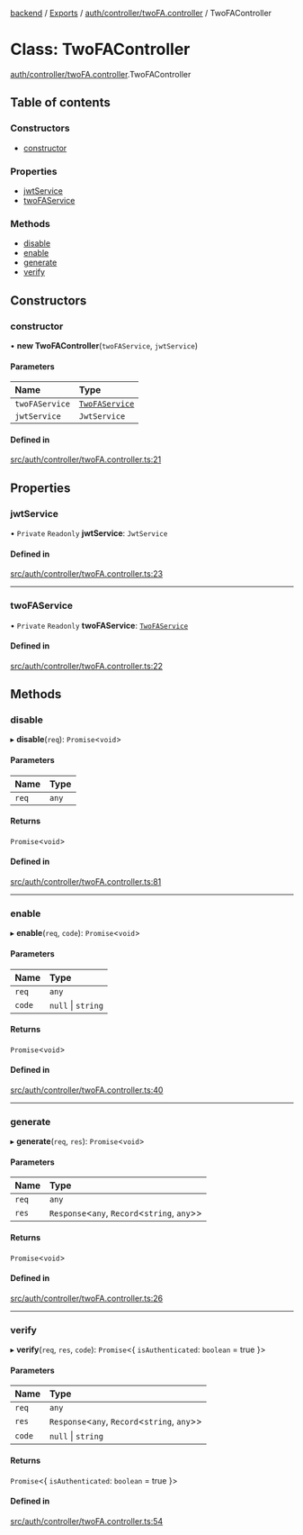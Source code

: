 [backend](../README.md) / [Exports](../modules.md) / [auth/controller/twoFA.controller](../modules/auth_controller_twoFA_controller.md) / TwoFAController

# Class: TwoFAController

[auth/controller/twoFA.controller](../modules/auth_controller_twoFA_controller.md).TwoFAController

## Table of contents

### Constructors

- [constructor](auth_controller_twoFA_controller.TwoFAController.md#constructor)

### Properties

- [jwtService](auth_controller_twoFA_controller.TwoFAController.md#jwtservice)
- [twoFAService](auth_controller_twoFA_controller.TwoFAController.md#twofaservice)

### Methods

- [disable](auth_controller_twoFA_controller.TwoFAController.md#disable)
- [enable](auth_controller_twoFA_controller.TwoFAController.md#enable)
- [generate](auth_controller_twoFA_controller.TwoFAController.md#generate)
- [verify](auth_controller_twoFA_controller.TwoFAController.md#verify)

## Constructors

### constructor

• **new TwoFAController**(`twoFAService`, `jwtService`)

#### Parameters

| Name | Type |
| :------ | :------ |
| `twoFAService` | [`TwoFAService`](auth_service_twoFA_service.TwoFAService.md) |
| `jwtService` | `JwtService` |

#### Defined in

[src/auth/controller/twoFA.controller.ts:21](https://github.com/GQDeltex/ft_transcendence/blob/95a7401/backend/src/auth/controller/twoFA.controller.ts#L21)

## Properties

### jwtService

• `Private` `Readonly` **jwtService**: `JwtService`

#### Defined in

[src/auth/controller/twoFA.controller.ts:23](https://github.com/GQDeltex/ft_transcendence/blob/95a7401/backend/src/auth/controller/twoFA.controller.ts#L23)

___

### twoFAService

• `Private` `Readonly` **twoFAService**: [`TwoFAService`](auth_service_twoFA_service.TwoFAService.md)

#### Defined in

[src/auth/controller/twoFA.controller.ts:22](https://github.com/GQDeltex/ft_transcendence/blob/95a7401/backend/src/auth/controller/twoFA.controller.ts#L22)

## Methods

### disable

▸ **disable**(`req`): `Promise`<`void`\>

#### Parameters

| Name | Type |
| :------ | :------ |
| `req` | `any` |

#### Returns

`Promise`<`void`\>

#### Defined in

[src/auth/controller/twoFA.controller.ts:81](https://github.com/GQDeltex/ft_transcendence/blob/95a7401/backend/src/auth/controller/twoFA.controller.ts#L81)

___

### enable

▸ **enable**(`req`, `code`): `Promise`<`void`\>

#### Parameters

| Name | Type |
| :------ | :------ |
| `req` | `any` |
| `code` | ``null`` \| `string` |

#### Returns

`Promise`<`void`\>

#### Defined in

[src/auth/controller/twoFA.controller.ts:40](https://github.com/GQDeltex/ft_transcendence/blob/95a7401/backend/src/auth/controller/twoFA.controller.ts#L40)

___

### generate

▸ **generate**(`req`, `res`): `Promise`<`void`\>

#### Parameters

| Name | Type |
| :------ | :------ |
| `req` | `any` |
| `res` | `Response`<`any`, `Record`<`string`, `any`\>\> |

#### Returns

`Promise`<`void`\>

#### Defined in

[src/auth/controller/twoFA.controller.ts:26](https://github.com/GQDeltex/ft_transcendence/blob/95a7401/backend/src/auth/controller/twoFA.controller.ts#L26)

___

### verify

▸ **verify**(`req`, `res`, `code`): `Promise`<{ `isAuthenticated`: `boolean` = true }\>

#### Parameters

| Name | Type |
| :------ | :------ |
| `req` | `any` |
| `res` | `Response`<`any`, `Record`<`string`, `any`\>\> |
| `code` | ``null`` \| `string` |

#### Returns

`Promise`<{ `isAuthenticated`: `boolean` = true }\>

#### Defined in

[src/auth/controller/twoFA.controller.ts:54](https://github.com/GQDeltex/ft_transcendence/blob/95a7401/backend/src/auth/controller/twoFA.controller.ts#L54)
